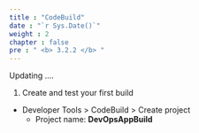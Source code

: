 ```yaml
---
title : "CodeBuild"
date : "`r Sys.Date()`"
weight : 2
chapter : false
pre : " <b> 3.2.2 </b> "
---
```


Updating ....


1. Create and test your first build

- Developer Tools > CodeBuild > Create project
  - Project name:   **DevOpsAppBuild**
